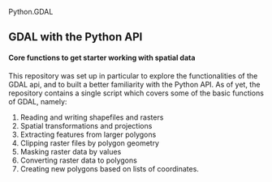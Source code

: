 Python.GDAL
## GDAL with the Python API ##
#### Core functions to get starter working with spatial data ####

This repository was set up in particular to explore the functionalities of the GDAL api, and to built a better familiarity with the Python API. As of yet, the repository contains a single script which covers some of the basic functions of GDAL, namely:

1. Reading and writing shapefiles and rasters
2. Spatial transformations and projections
3. Extracting features from larger polygons
4. Clipping raster files by polygon geometry
5. Masking raster data by values
6. Converting raster data to polygons
7. Creating new polygons based on lists of coordinates.

